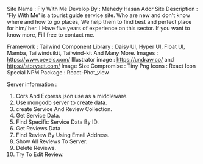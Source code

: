 Site Name : Fly With Me
Develop By : Mehedy Hasan Ador
Site Description : 'Fly With Me' is a tourist guide service site. Who are new and don't know where and how to go places, We help them to find best and perfect place for him/ her.
I Have five years of experience on this sector. If you want to know more, Fill free to contact me.

Framework : Tailwind
Component Library : Daisy UI, Hyper UI, Float UI, Mamba, Tailwinduikit, Tailwind-kit And Many More.
Images : https://www.pexels.com/
Illustrator image : https://undraw.co/ and https://storyset.com/
Image Size Compromise : Tiny Png
Icons : React Icon
Special NPM Package : React-Phot_view

Server information :

1. Cors And Express.json use as a middleware.
2. Use mongodb server to create data.
3. create Service And Review Collection.
4. Get Service Data.
5. Find Specific Service Data By ID.
6. Get Reviews Data
7. Find Review By Using Email Address.
8. Show All Reviews To Server.
9. Delete Reviews.
10. Try To Edit Review.
